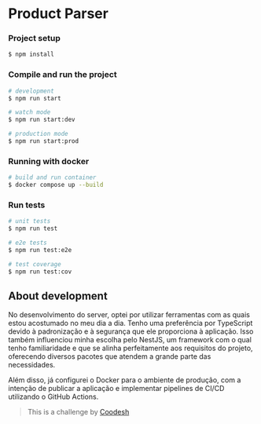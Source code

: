 # Product Parser

### Project setup

```bash
$ npm install
```

### Compile and run the project

```bash
# development
$ npm run start

# watch mode
$ npm run start:dev

# production mode
$ npm run start:prod
```

### Running with docker

```bash
# build and run container
$ docker compose up --build
```

### Run tests

```bash
# unit tests
$ npm run test

# e2e tests
$ npm run test:e2e

# test coverage
$ npm run test:cov
```

## About development

No desenvolvimento do server, optei por utilizar ferramentas com as quais estou acostumado no meu dia a dia. Tenho uma preferência por TypeScript devido à padronização e à segurança que ele proporciona à aplicação. Isso também influenciou minha escolha pelo NestJS, um framework com o qual tenho familiaridade e que se alinha perfeitamente aos requisitos do projeto, oferecendo diversos pacotes que atendem a grande parte das necessidades.

Além disso, já configurei o Docker para o ambiente de produção, com a intenção de publicar a aplicação e implementar pipelines de CI/CD utilizando o GitHub Actions.

> This is a challenge by [Coodesh](https://coodesh.com/)
